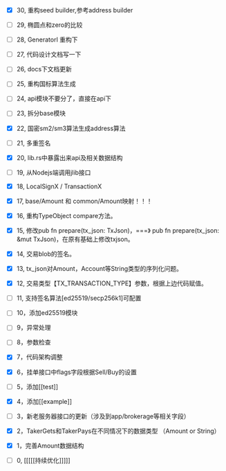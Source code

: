 
- [x] 30, 重构seed builder,参考address builder
- [ ] 29, 椭圆点和zero的比较
- [ ] 28, GeneratorI 重构下
- [ ] 27, 代码设计文档写一下
- [ ] 26, docs下文档更新
- [ ] 25, 重构国标算法生成
- [ ] 24, api模块不要分了，直接在api下
- [ ] 23, 拆分base模块
- [x] 22, 国密sm2/sm3算法生成address算法
- [ ] 21, 多重签名
- [x] 20, lib.rs中暴露出来api及相关数据结构
- [ ] 19, 从Nodejs端调用jlib接口
- [x] 18, LocalSignX / TransactionX 
- [x] 17, base/Amount 和 common/Amount映射！！！
- [x] 16, 重构TypeObject compare方法。
- [x] 15, 修改pub fn prepare(tx_json: TxJson)，===》 pub fn prepare(tx_json: &mut TxJson)，在原有基础上修改txjson。
- [x] 14, 交易blob的签名。
- [x] 13, tx_json对Amount，Account等String类型的序列化问题。
- [x] 12, 交易类型【TX_TRANSACTION_TYPE】参数，根据上边代码赋值。
- [ ] 11, 支持签名算法[ed25519/secp256k1]可配置
- [ ] 10，添加ed25519模块
- [ ] 9，异常处理
- [ ] 8，参数检查
- [x] 7，代码架构调整
- [x] 6，挂单接口中flags字段根据Sell/Buy的设置
- [ ] 5，添加[[test]]
- [x] 4，添加[[example]]
- [ ] 3，新老服务器接口的更新（涉及到app/brokerage等相关字段）
- [x] 2，TakerGets和TakerPays在不同情况下的数据类型 （Amount or String）
- [x] 1，完善Amount数据结构
- [ ] 0, [[[[[持续优化]]]]] 


